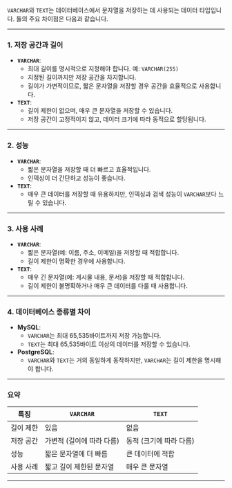 `VARCHAR`와 `TEXT`는 데이터베이스에서 문자열을 저장하는 데 사용되는 데이터 타입입니다. 둘의 주요 차이점은 다음과 같습니다.

---

### 1. **저장 공간과 길이**
- **`VARCHAR`**:
  - 최대 길이를 명시적으로 지정해야 합니다. 예: `VARCHAR(255)`  
  - 지정된 길이까지만 저장 공간을 차지합니다.  
  - 길이가 가변적이므로, 짧은 문자열을 저장할 경우 공간을 효율적으로 사용합니다.  
- **`TEXT`**:
  - 길이 제한이 없으며, 매우 큰 문자열을 저장할 수 있습니다.  
  - 저장 공간이 고정적이지 않고, 데이터 크기에 따라 동적으로 할당됩니다.  

---

### 2. **성능**
- **`VARCHAR`**:
  - 짧은 문자열을 저장할 때 더 빠르고 효율적입니다.  
  - 인덱싱이 더 간단하고 성능이 좋습니다.  
- **`TEXT`**:
  - 매우 큰 데이터를 저장할 때 유용하지만, 인덱싱과 검색 성능이 `VARCHAR`보다 느릴 수 있습니다.  

---

### 3. **사용 사례**
- **`VARCHAR`**:
  - 짧은 문자열(예: 이름, 주소, 이메일)을 저장할 때 적합합니다.  
  - 길이 제한이 명확한 경우에 사용합니다.  
- **`TEXT`**:
  - 매우 긴 문자열(예: 게시물 내용, 문서)을 저장할 때 적합합니다.  
  - 길이 제한이 불명확하거나 매우 큰 데이터를 다룰 때 사용합니다.  

---

### 4. **데이터베이스 종류별 차이**
- **MySQL**:
  - `VARCHAR`는 최대 65,535바이트까지 저장 가능합니다.  
  - `TEXT`는 최대 65,535바이트 이상의 데이터를 저장할 수 있습니다.  
- **PostgreSQL**:
  - `VARCHAR`와 `TEXT`는 거의 동일하게 동작하지만, `VARCHAR`는 길이 제한을 명시해야 합니다.  

---

### 요약
| 특징          | `VARCHAR`                  | `TEXT`                  |
|---------------|----------------------------|-------------------------|
| 길이 제한     | 있음                       | 없음                    |
| 저장 공간     | 가변적 (길이에 따라 다름)  | 동적 (크기에 따라 다름) |
| 성능          | 짧은 문자열에 더 빠름      | 큰 데이터에 적합        |
| 사용 사례     | 짧고 길이 제한된 문자열    | 매우 큰 문자열          |

---
